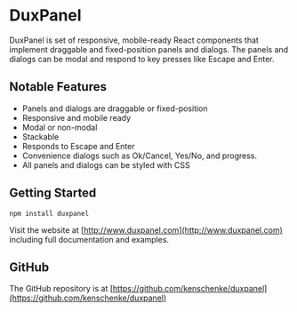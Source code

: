 # DuxPanel

DuxPanel is set of responsive, mobile-ready React components that implement draggable and fixed-position
panels and dialogs.  The panels and dialogs can be modal and respond to key presses like Escape and Enter.

## Notable Features

* Panels and dialogs are draggable or fixed-position
* Responsive and mobile ready
* Modal or non-modal
* Stackable
* Responds to Escape and Enter
* Convenience dialogs such as Ok/Cancel, Yes/No, and progress.
* All panels and dialogs can be styled with CSS

## Getting Started

```npm install duxpanel```

Visit the website at [http://www.duxpanel.com](http://www.duxpanel.com) including full documentation and examples.

## GitHub

The GitHub repository is at [https://github.com/kenschenke/duxpanel](https://github.com/kenschenke/duxpanel)
